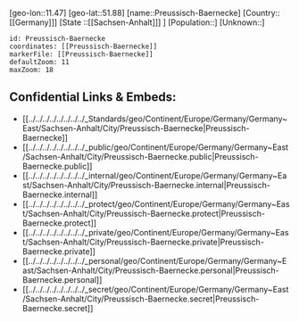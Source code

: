 ﻿---
location: [51.88,11.47]
mapzoom: [7,12] 
mapmarker: city 
type: City
tags:
- geo/City


SpocWebEntityId: 33521
isDeleted: false
confidential: public

---
[geo-lon::11.47]
[geo-lat::51.88]
[name::Preussisch-Baernecke]
[Country::[[Germany]]]
[State ::[[Sachsen-Anhalt]]] ]
[Population::]
[Unknown::]


```leaflet
id: Preussisch-Baernecke
coordinates: [[Preussisch-Baernecke]]
markerFile: [[Preussisch-Baernecke]]
defaultZoom: 11 
maxZoom: 18
```


## Confidential Links & Embeds: 
- [[../../../../../../../../_Standards/geo/Continent/Europe/Germany/Germany~East/Sachsen-Anhalt/City/Preussisch-Baernecke|Preussisch-Baernecke]] 
- [[../../../../../../../../_public/geo/Continent/Europe/Germany/Germany~East/Sachsen-Anhalt/City/Preussisch-Baernecke.public|Preussisch-Baernecke.public]] 
- [[../../../../../../../../_internal/geo/Continent/Europe/Germany/Germany~East/Sachsen-Anhalt/City/Preussisch-Baernecke.internal|Preussisch-Baernecke.internal]] 
- [[../../../../../../../../_protect/geo/Continent/Europe/Germany/Germany~East/Sachsen-Anhalt/City/Preussisch-Baernecke.protect|Preussisch-Baernecke.protect]] 
- [[../../../../../../../../_private/geo/Continent/Europe/Germany/Germany~East/Sachsen-Anhalt/City/Preussisch-Baernecke.private|Preussisch-Baernecke.private]] 
- [[../../../../../../../../_personal/geo/Continent/Europe/Germany/Germany~East/Sachsen-Anhalt/City/Preussisch-Baernecke.personal|Preussisch-Baernecke.personal]] 
- [[../../../../../../../../_secret/geo/Continent/Europe/Germany/Germany~East/Sachsen-Anhalt/City/Preussisch-Baernecke.secret|Preussisch-Baernecke.secret]] 
